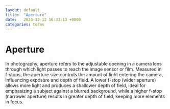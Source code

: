 ```yaml
---
layout: default
title:  "Aperture"
date:   2023-12-12 16:33:13 +0000
categories: terms
---
```


# Aperture

In photography, aperture refers to the adjustable opening in a camera lens through which light passes to reach the image sensor or film. Measured in f-stops, the aperture size controls the amount of light entering the camera, influencing exposure and depth of field. A lower f-stop (wider aperture) allows more light and produces a shallower depth of field, ideal for emphasizing a subject against a blurred background, while a higher f-stop (narrower aperture) results in greater depth of field, keeping more elements in focus.